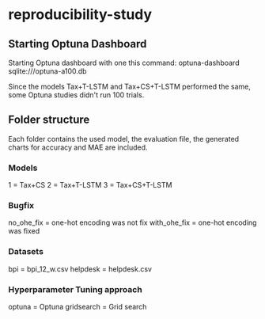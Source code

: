 # reproducibility-study

## Starting Optuna Dashboard
Starting Optuna dashboard with one this command:
optuna-dashboard sqlite:///optuna-a100.db

Since the models Tax+T-LSTM and Tax+CS+T-LSTM performed the same, some Optuna studies didn't run 100 trials. 


## Folder structure
Each folder contains the used model, the evaluation file, the generated charts for accuracy and MAE are included. 

### Models
1 = Tax+CS
2 = Tax+T-LSTM
3 = Tax+CS+T-LSTM

### Bugfix
no_ohe_fix = one-hot encoding was not fix
with_ohe_fix = one-hot encoding was fixed

### Datasets
bpi = bpi_12_w.csv 
helpdesk = helpdesk.csv

### Hyperparameter Tuning approach
optuna = Optuna
gridsearch = Grid search

